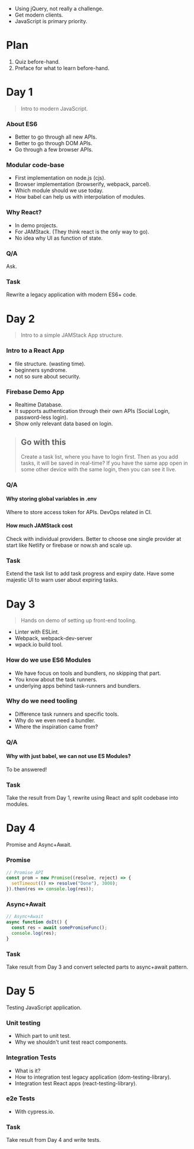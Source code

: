 - Using jQuery, not really a challenge.
- Get modern clients.
- JavaScript is primary priority.

# Plan

1. Quiz before-hand.
2. Preface for what to learn before-hand.

# Day 1

> Intro to modern JavaScript.

### About ES6

- Better to go through all new APIs.
- Better to go through DOM APIs.
- Go through a few browser APIs.

### Modular code-base

- First implementation on node.js (cjs).
- Browser implementation (browserify, webpack, parcel).
- Which module should we use today.
- How babel can help us with interpolation of modules.

### Why React?

- In demo projects.
- For JAMStack. (They think react is the only way to go).
- No idea why UI as function of state.

### Q/A

Ask.

### Task

Rewrite a legacy application with modern ES6+ code.

# Day 2

> Intro to a simple JAMStack App structure.

### Intro to a React App

- file structure. (wasting time).
- beginners syndrome.
- not so sure about security.

### Firebase Demo App

- Realtime Database.
- It supports authentication through their own APIs (Social Login, password-less login).
- Show only relevant data based on login.

> ## Go with this
>
> Create a task list, where you have to login first. Then as you
> add tasks, it will be saved in real-time?
> If you have the same app open in some other device with the same
> login, then you can see it live.

### Q/A

#### Why storing global variables in .env

Where to store access token for APIs. DevOps related in CI.

#### How much JAMStack cost

Check with individual providers. Better to choose one single provider at start
like Netlify or firebase or now.sh and scale up.

### Task

Extend the task list to add task progress and expiry date. Have some majestic
UI to warn user about expiring tasks.

# Day 3

> Hands on demo of setting up front-end tooling.

- Linter with ESLint.
- Webpack, webpack-dev-server
- wpack.io build tool.

### How do we use ES6 Modules

- We have focus on tools and bundlers, no skipping that part.
- You know about the task runners.
- underlying apps behind task-runners and bundlers.

### Why do we need tooling

- Difference task runners and specific tools.
- Why do we even need a bundler.
- Where the inspiration came from?

### Q/A

#### Why with just babel, we can not use ES Modules?

To be answered!

### Task

Take the result from Day 1, rewrite using React and split codebase into modules.

# Day 4

Promise and Async+Await.

### Promise

```js
// Promise API
const prom = new Promise((resolve, reject) => {
  setTimeout(() => resolve("Done"), 3000);
}).then(res => console.log(res));
```

### Async+Await

```js
// Async+Await
async function doIt() {
  const res = await somePromiseFunc();
  console.log(res);
}
```

### Task

Take result from Day 3 and convert selected parts to async+await pattern.

# Day 5

Testing JavaScript application.

### Unit testing

- Which part to unit test.
- Why we shouldn't unit test react components.

### Integration Tests

- What is it?
- How to integration test legacy application (dom-testing-library).
- Integration test React apps (react-testing-library).

### e2e Tests

- With cypress.io.

### Task

Take result from Day 4 and write tests.

